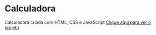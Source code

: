 # Calculadora
 Calculadora criada com HTML, CSS e JavaScript
<a href="https://santosajoao.github.io/calculadora/index" target="_blank" rel="external">Clique aqui para ver o projeto</a>
